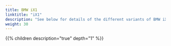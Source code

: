 ```yaml
---
title: BMW iX1
linktitle: "iX1"
description: "See below for details of the different variants of BMW iX1"
weight: 30
---
```

{{% children description="true" depth="1" %}}
